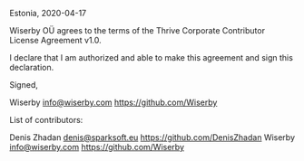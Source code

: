 Estonia, 2020-04-17

Wiserby OÜ agrees to the terms of the Thrive Corporate Contributor License
Agreement v1.0.

I declare that I am authorized and able to make this agreement and sign this
declaration.

Signed,

Wiserby info@wiserby.com https://github.com/Wiserby

List of contributors:

Denis Zhadan denis@sparksoft.eu https://github.com/DenisZhadan
Wiserby info@wiserby.com https://github.com/Wiserby
